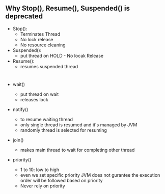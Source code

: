 ## Why Stop(), Resume(), Suspended() is deprecated
- Stop(): 
    - Terminates Thread
    - No lock release
    - No resource cleaning
- Suspended():
    - put thread on HOLD - No locak Release
- Resume():
    -  resumes suspended thread
#
- wait()
    - put thread on wait
    - releases lock
- notify()
    - to resume waiting thread 
    - only single thread is resumed and it's managed by JVM 
    - randomly thread is selected for resuming

- join()
    - makes main thread to wait for completing other thread
- priority()
    - 1 to 10: low to high
    - even we set specific priority JVM does not gurantee the execution order will be followed based on priority
    - Never rely on priority